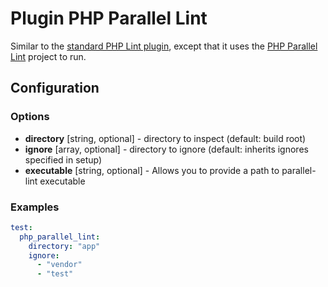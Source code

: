 Plugin PHP Parallel Lint
========================

Similar to the [standard PHP Lint plugin](lint.md), except that it uses the 
[PHP Parallel Lint](https://github.com/JakubOnderka/PHP-Parallel-Lint) project to run.

Configuration
-------------

### Options

* **directory** [string, optional] - directory to inspect (default: build root)
* **ignore** [array, optional] - directory to ignore (default: inherits ignores specified in setup)
* **executable** [string, optional] -  Allows you to provide a path to parallel-lint executable

### Examples

```yml
test:
  php_parallel_lint:
    directory: "app"
    ignore:
      - "vendor"
      - "test"
```
